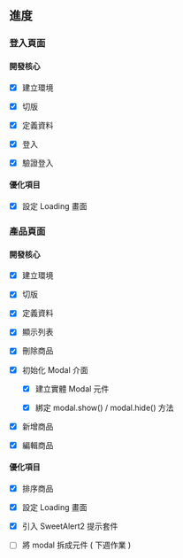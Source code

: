 ## 進度

### 登入頁面

#### 開發核心

- [x] 建立環境

- [x] 切版

- [x] 定義資料

- [x] 登入

- [x] 驗證登入

#### 優化項目

- [x] 設定 Loading 畫面

### 產品頁面

#### 開發核心

- [x] 建立環境

- [x] 切版

- [x] 定義資料

- [x] 顯示列表

- [x] 刪除商品

- [x] 初始化 Modal 介面

    - [x] 建立實體 Modal 元件

    - [x] 綁定 modal.show() / modal.hide() 方法

- [x] 新增商品

- [x] 編輯商品

#### 優化項目

- [x] 排序商品

- [x] 設定 Loading 畫面

- [x] 引入 SweetAlert2 提示套件

- [ ] 將 modal 拆成元件 ( 下週作業 )


